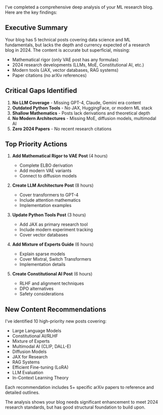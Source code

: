 I've completed a comprehensive deep analysis of your ML research blog. Here are the key findings:

## Executive Summary

Your blog has 5 technical posts covering data science and ML fundamentals, but lacks the depth and currency expected of a research blog in 2024. The content is accurate but superficial, missing:
- Mathematical rigor (only VAE post has any formulas)
- 2024 research developments (LLMs, MoE, Constitutional AI, etc.)
- Modern tools (JAX, vector databases, RAG systems)
- Paper citations (no arXiv references)

## Critical Gaps Identified

1. **No LLM Coverage** - Missing GPT-4, Claude, Gemini era content
2. **Outdated Python Tools** - No JAX, HuggingFace, or modern ML stack
3. **Shallow Mathematics** - Posts lack derivations and theoretical depth
4. **No Modern Architectures** - Missing MoE, diffusion models, multimodal AI
5. **Zero 2024 Papers** - No recent research citations

## Top Priority Actions

1. **Add Mathematical Rigor to VAE Post** (4 hours)
   - Complete ELBO derivation
   - Add modern VAE variants
   - Connect to diffusion models

2. **Create LLM Architecture Post** (8 hours)
   - Cover transformers to GPT-4
   - Include attention mathematics
   - Implementation examples

3. **Update Python Tools Post** (3 hours)
   - Add JAX as primary research tool
   - Include modern experiment tracking
   - Cover vector databases

4. **Add Mixture of Experts Guide** (6 hours)
   - Explain sparse models
   - Cover Mixtral, Switch Transformers
   - Implementation details

5. **Create Constitutional AI Post** (6 hours)
   - RLHF and alignment techniques
   - DPO alternatives
   - Safety considerations

## New Content Recommendations

I've identified 10 high-priority new posts covering:
- Large Language Models
- Constitutional AI/RLHF
- Mixture of Experts
- Multimodal AI (CLIP, DALL-E)
- Diffusion Models
- JAX for Research
- RAG Systems
- Efficient Fine-tuning (LoRA)
- LLM Evaluation
- In-Context Learning Theory

Each recommendation includes 5+ specific arXiv papers to reference and detailed outlines.

The analysis shows your blog needs significant enhancement to meet 2024 research standards, but has good structural foundation to build upon.
